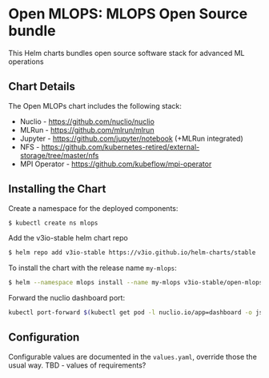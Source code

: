 # Open MLOPS: MLOPS Open Source bundle

This Helm charts bundles open source software stack for advanced ML operations

## Chart Details

The Open MLOPs chart includes the following stack:

* Nuclio - https://github.com/nuclio/nuclio
* MLRun - https://github.com/mlrun/mlrun
* Jupyter - https://github.com/jupyter/notebook (+MLRun integrated)
* NFS - https://github.com/kubernetes-retired/external-storage/tree/master/nfs
* MPI Operator - https://github.com/kubeflow/mpi-operator

## Installing the Chart
Create a namespace for the deployed components:
```bash
$ kubectl create ns mlops
```

Add the v3io-stable helm chart repo
```bash
$ helm repo add v3io-stable https://v3io.github.io/helm-charts/stable
```

To install the chart with the release name `my-mlops`:

```bash
$ helm --namespace mlops install --name my-mlops v3io-stable/open-mlops
```

Forward the nuclio dashboard port:
```sh
kubectl port-forward $(kubectl get pod -l nuclio.io/app=dashboard -o jsonpath='{.items[0].metadata.name}') 8070:8070
```



## Configuration
Configurable values are documented in the `values.yaml`, override those the usual way.
TBD - values of requirements?